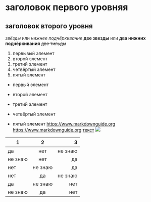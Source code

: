 # заголовок первого уровняя
## заголовок второго уровня
*звёзды* или _нижнее подчёркивание_
**две звезды** или __два нижних подчёркивания__
~~две тильды~~
1. первывый элемент
2. второй элемент
3. третий элемент
4. четвёртый элемент
5. пятый элемент
+ первый элемент
- второй элемент
+ третий элемент
- четвёртый элемент
* пятый элемент 
<https://www.markdownguide.org>
https://www.markdownguide.org 
[текст](https://www.markdownguide.org "это поможет")
![](http://3.bp.blogspot.com/-_DLc3qDxsNA/VenIznBsK7I/AAAAAAAAB0A/GHjI_97B364/s1600/TheFunk.jpg)

1|2|3
---|:---:|---:
да|нет|не знаю
не знаю|нет|да
нет|не знаю|да
нет|да|не знаю
да|не знаю|нет
не знаю|да|нет
